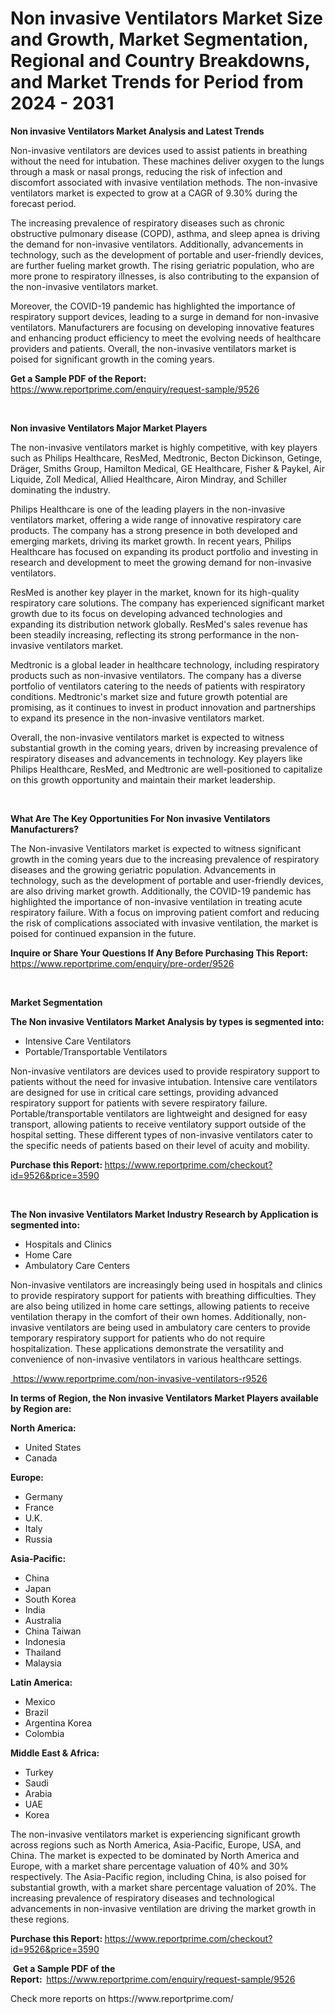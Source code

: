 <p><h1>Non invasive Ventilators Market Size and Growth, Market Segmentation, Regional and Country Breakdowns, and Market Trends for Period from 2024 -  2031</h1></p><p><strong>Non invasive Ventilators Market Analysis and Latest Trends</strong></p>
<p><p>Non-invasive ventilators are devices used to assist patients in breathing without the need for intubation. These machines deliver oxygen to the lungs through a mask or nasal prongs, reducing the risk of infection and discomfort associated with invasive ventilation methods. The non-invasive ventilators market is expected to grow at a CAGR of 9.30% during the forecast period.</p><p>The increasing prevalence of respiratory diseases such as chronic obstructive pulmonary disease (COPD), asthma, and sleep apnea is driving the demand for non-invasive ventilators. Additionally, advancements in technology, such as the development of portable and user-friendly devices, are further fueling market growth. The rising geriatric population, who are more prone to respiratory illnesses, is also contributing to the expansion of the non-invasive ventilators market.</p><p>Moreover, the COVID-19 pandemic has highlighted the importance of respiratory support devices, leading to a surge in demand for non-invasive ventilators. Manufacturers are focusing on developing innovative features and enhancing product efficiency to meet the evolving needs of healthcare providers and patients. Overall, the non-invasive ventilators market is poised for significant growth in the coming years.</p></p>
<p><strong>Get a Sample PDF of the Report:&nbsp;</strong> <a href="https://www.reportprime.com/enquiry/request-sample/9526">https://www.reportprime.com/enquiry/request-sample/9526</a></p>
<p>&nbsp;</p>
<p><strong>Non invasive Ventilators Major Market Players</strong></p>
<p><p>The non-invasive ventilators market is highly competitive, with key players such as Philips Healthcare, ResMed, Medtronic, Becton Dickinson, Getinge, Dräger, Smiths Group, Hamilton Medical, GE Healthcare, Fisher & Paykel, Air Liquide, Zoll Medical, Allied Healthcare, Airon Mindray, and Schiller dominating the industry.</p><p>Philips Healthcare is one of the leading players in the non-invasive ventilators market, offering a wide range of innovative respiratory care products. The company has a strong presence in both developed and emerging markets, driving its market growth. In recent years, Philips Healthcare has focused on expanding its product portfolio and investing in research and development to meet the growing demand for non-invasive ventilators.</p><p>ResMed is another key player in the market, known for its high-quality respiratory care solutions. The company has experienced significant market growth due to its focus on developing advanced technologies and expanding its distribution network globally. ResMed's sales revenue has been steadily increasing, reflecting its strong performance in the non-invasive ventilators market.</p><p>Medtronic is a global leader in healthcare technology, including respiratory products such as non-invasive ventilators. The company has a diverse portfolio of ventilators catering to the needs of patients with respiratory conditions. Medtronic's market size and future growth potential are promising, as it continues to invest in product innovation and partnerships to expand its presence in the non-invasive ventilators market.</p><p>Overall, the non-invasive ventilators market is expected to witness substantial growth in the coming years, driven by increasing prevalence of respiratory diseases and advancements in technology. Key players like Philips Healthcare, ResMed, and Medtronic are well-positioned to capitalize on this growth opportunity and maintain their market leadership.</p></p>
<p>&nbsp;</p>
<p><strong>What Are The Key Opportunities For Non invasive Ventilators Manufacturers?</strong></p>
<p><p>The Non-invasive Ventilators market is expected to witness significant growth in the coming years due to the increasing prevalence of respiratory diseases and the growing geriatric population. Advancements in technology, such as the development of portable and user-friendly devices, are also driving market growth. Additionally, the COVID-19 pandemic has highlighted the importance of non-invasive ventilation in treating acute respiratory failure. With a focus on improving patient comfort and reducing the risk of complications associated with invasive ventilation, the market is poised for continued expansion in the future.</p></p>
<p><strong>Inquire or Share Your Questions If Any Before Purchasing This Report:</strong> <a href="https://www.reportprime.com/enquiry/pre-order/9526">https://www.reportprime.com/enquiry/pre-order/9526</a></p>
<p>&nbsp;</p>
<p><strong>Market Segmentation</strong></p>
<p><strong>The Non invasive Ventilators Market Analysis by types is segmented into:</strong></p>
<p><ul><li>Intensive Care Ventilators</li><li>Portable/Transportable Ventilators</li></ul></p>
<p><p>Non-invasive ventilators are devices used to provide respiratory support to patients without the need for invasive intubation. Intensive care ventilators are designed for use in critical care settings, providing advanced respiratory support for patients with severe respiratory failure. Portable/transportable ventilators are lightweight and designed for easy transport, allowing patients to receive ventilatory support outside of the hospital setting. These different types of non-invasive ventilators cater to the specific needs of patients based on their level of acuity and mobility.</p></p>
<p><strong>Purchase this Report:&nbsp;</strong><a href="https://www.reportprime.com/checkout?id=9526&price=3590">https://www.reportprime.com/checkout?id=9526&price=3590</a></p>
<p>&nbsp;</p>
<p><strong>The Non invasive Ventilators Market Industry Research by Application is segmented into:</strong></p>
<p><ul><li>Hospitals and Clinics</li><li>Home Care</li><li>Ambulatory Care Centers</li></ul></p>
<p><p>Non-invasive ventilators are increasingly being used in hospitals and clinics to provide respiratory support for patients with breathing difficulties. They are also being utilized in home care settings, allowing patients to receive ventilation therapy in the comfort of their own homes. Additionally, non-invasive ventilators are being used in ambulatory care centers to provide temporary respiratory support for patients who do not require hospitalization. These applications demonstrate the versatility and convenience of non-invasive ventilators in various healthcare settings.</p></p>
<p><a href="https://www.reportprime.com/non-invasive-ventilators-r9526">&nbsp;https://www.reportprime.com/non-invasive-ventilators-r9526</a></p>
<p><strong>In terms of Region, the Non invasive Ventilators Market Players available by Region are:</strong></p>
<p>
    <p> <strong> North America: </strong>
        <ul>
            <li>United States</li>
            <li>Canada</li>
        </ul>
        </p> 
    <p> <strong> Europe: </strong>
        <ul>
            <li>Germany</li>
            <li>France</li>
            <li>U.K.</li>
            <li>Italy</li>
            <li>Russia</li>
        </ul>
        </p> 
    <p> <strong> Asia-Pacific: </strong>
        <ul>
            <li>China</li>
            <li>Japan</li>
            <li>South Korea</li>
            <li>India</li>
            <li>Australia</li>
            <li>China Taiwan</li>
            <li>Indonesia</li>
            <li>Thailand</li>
            <li>Malaysia</li>
        </ul>
        </p> 
    <p> <strong> Latin America: </strong>
        <ul>
            <li>Mexico</li>
            <li>Brazil</li>
            <li>Argentina Korea</li>
            <li>Colombia</li>
        </ul>
        </p> 
    <p> <strong> Middle East & Africa: </strong>
        <ul>
            <li>Turkey</li>
            <li>Saudi</li>
            <li>Arabia</li>
            <li>UAE</li>
            <li>Korea</li>
        </ul>
    </p>
    </p>
<p><p>The non-invasive ventilators market is experiencing significant growth across regions such as North America, Asia-Pacific, Europe, USA, and China. The market is expected to be dominated by North America and Europe, with a market share percentage valuation of 40% and 30% respectively. The Asia-Pacific region, including China, is also poised for substantial growth, with a market share percentage valuation of 20%. The increasing prevalence of respiratory diseases and technological advancements in non-invasive ventilation are driving the market growth in these regions.</p></p>
<p><strong>Purchase this Report: </strong><a href="https://www.reportprime.com/checkout?id=9526&price=3590">https://www.reportprime.com/checkout?id=9526&price=3590</a></p>
<p>&nbsp;<strong>Get a Sample PDF of the Report:&nbsp;&nbsp;</strong><a href="https://www.reportprime.com/enquiry/request-sample/9526">https://www.reportprime.com/enquiry/request-sample/9526</a></p>
<p><strong></strong></p>
<p>Check more reports on https://www.reportprime.com/</p>